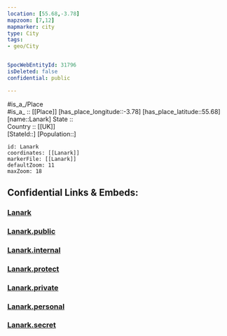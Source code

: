 ```yaml
---
location: [55.68,-3.78] 
mapzoom: [7,12] 
mapmarker: city 
type: City
tags:
- geo/City


SpocWebEntityId: 31796
isDeleted: false
confidential: public

---
```

#is_a_/Place  
#is_a_ :: [[Place]] 
[has_place_longitude::-3.78] 
[has_place_latitude::55.68] 
[name::Lanark] 
State ::  
Country :: [[UK]]  
[StateId::] 
[Population::] 



```leaflet
id: Lanark
coordinates: [[Lanark]] 
markerFile: [[Lanark]] 
defaultZoom: 11 
maxZoom: 18
```


## Confidential Links & Embeds: 

### [Lanark](/_Standards/Earth/Continent/Europe/Europe~North/UK/Scotland/Lanark.md) 

### [Lanark.public](/_public/Earth/Continent/Europe/Europe~North/UK/Scotland/Lanark.public.md) 

### [Lanark.internal](/_internal/Earth/Continent/Europe/Europe~North/UK/Scotland/Lanark.internal.md) 

### [Lanark.protect](/_protect/Earth/Continent/Europe/Europe~North/UK/Scotland/Lanark.protect.md) 

### [Lanark.private](/_private/Earth/Continent/Europe/Europe~North/UK/Scotland/Lanark.private.md) 

### [Lanark.personal](/_personal/Earth/Continent/Europe/Europe~North/UK/Scotland/Lanark.personal.md) 

### [Lanark.secret](/_secret/Earth/Continent/Europe/Europe~North/UK/Scotland/Lanark.secret.md)

